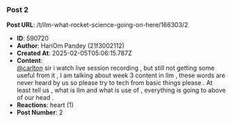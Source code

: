 ### Post 2
**Post URL**: /t/llm-what-rocket-science-going-on-here/166303/2
- **ID**: 590720
- **Author**: HariOm Pandey (21f3002112)
- **Created At**: 2025-02-05T05:06:15.787Z
- **Content**:  
  <a class="mention" href="/u/carlton">@carlton</a> sir i watch live session recording , but still not getting some useful from it , I am talking about week 3 content in llm , these words are never heard by us so please try to tech from basic things please . At least tell us , what is llm and what is use of , everything is going to above of our head .
- **Reactions**: heart (1)
- **Post Number**: 2

